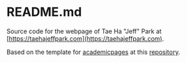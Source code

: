 # README.md

Source code for the webpage of Tae Ha "Jeff" Park at [https://taehajeffpark.com](https://taehajeffpark.com).

Based on the template for [academicpages](https://academicpages.github.io) at this [repository](https://github.com/academicpages/academicpages.github.io).